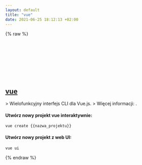 ```yaml
---
layout: default
title: "vue"
date: 2021-06-25 18:12:13 +02:00
---
```

{% raw %}
<h2 id="vue">
  <a href="/pl/common/vue.html">vue</a> <a href="#vue"><svg class="icon">
    <use href="/assets/images/unicode_sprite.svg#link" />
  </svg></a>
</h2>
> Wielofunkcyjny interfejs CLI dla Vue.js.
> Więcej informacji: <https://cli.vuejs.org>.

#### Utwórz nowy projekt vue interaktywnie:
```shell
vue create {{nazwa_projektu}}
```
#### Utwórz nowy projekt z web UI:
```shell
vue ui
```
{% endraw %}
